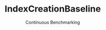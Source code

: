 ---
layout: default
title: IndexCreationBaseline
subtitle: Continuous Benchmarking
selected: Micro
expanded: Benchmarking
benchmark: /individual_results/IndexCreationBaseline.html
---